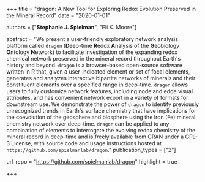 +++
title = "dragon: A New Tool for Exploring Redox Evolution Preserved in the Mineral Record"
date = "2020-01-01"

authors = ["**Stephanie J. Spielman**", "Eli K. Moore"]

abstract = "We present a user-friendly exploratory network analysis platform called `dragon` (**D**eep-time **R**edox **A**nalysis of the **G**eobiology **O**ntology **N**etwork) to facilitate investigation of the expanding redox chemical network preserved in the mineral record throughout Earth's history and beyond. `dragon` is a browser-based open-source software written in R that, given a user-indicated element or set of focal elements, generates and analyzes interactive bipartite networks of minerals and their constituent elements over a specified range in deep-time. `dragon` allows users to fully customize network features, including node and edge visual attributes, and has convenient network export in a variety of formats for downstream use. We demonstrate the power of `dragon` to identify previously unrecognized trends in Earth's surface chemistry that have implications for the coevolution of the geosphere and biosphere using the Iron (Fe) mineral chemistry network over deep-time. `dragon` can be applied to any combination of elements to interrogate the evolving redox chemistry of the mineral record in deep-time and is freely available from CRAN under a GPL-3 License, with source code and usage instructions hosted at `https://github.com/spielmanlab/dragon`."
publication_types = ["2"]

url_repo = "https://github.com/spielmanlab/dragon"
highlight = true


+++

<!-- More detail can easily be written here using *Markdown* and $\rm \LaTeX$ math code. -->
